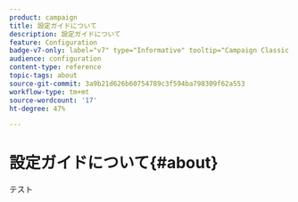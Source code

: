 ```yaml
---
product: campaign
title: 設定ガイドについて
description: 設定ガイドについて
feature: Configuration
badge-v7-only: label="v7" type="Informative" tooltip="Campaign Classic v7 にのみ適用されます"
audience: configuration
content-type: reference
topic-tags: about
source-git-commit: 3a9b21d626b60754789c3f594ba798309f62a553
workflow-type: tm+mt
source-wordcount: '17'
ht-degree: 47%

---
```



# 設定ガイドについて{#about}



テスト


